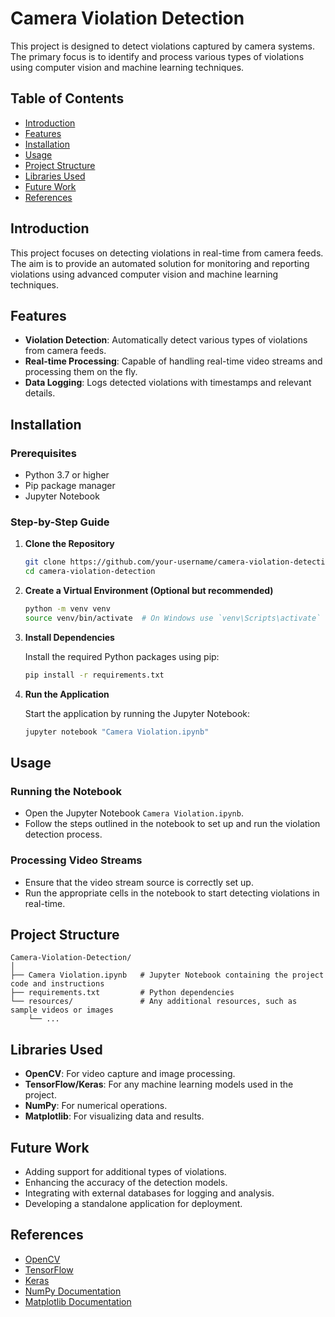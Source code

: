 
# Camera Violation Detection

This project is designed to detect violations captured by camera systems. The primary focus is to identify and process various types of violations using computer vision and machine learning techniques.

## Table of Contents

- [Introduction](#introduction)
- [Features](#features)
- [Installation](#installation)
- [Usage](#usage)
- [Project Structure](#project-structure)
- [Libraries Used](#libraries-used)
- [Future Work](#future-work)
- [References](#references)

## Introduction

This project focuses on detecting violations in real-time from camera feeds. The aim is to provide an automated solution for monitoring and reporting violations using advanced computer vision and machine learning techniques.

## Features

- **Violation Detection**: Automatically detect various types of violations from camera feeds.
- **Real-time Processing**: Capable of handling real-time video streams and processing them on the fly.
- **Data Logging**: Logs detected violations with timestamps and relevant details.

## Installation

### Prerequisites

- Python 3.7 or higher
- Pip package manager
- Jupyter Notebook

### Step-by-Step Guide

1. **Clone the Repository**

   ```bash
   git clone https://github.com/your-username/camera-violation-detection.git
   cd camera-violation-detection
   ```

2. **Create a Virtual Environment (Optional but recommended)**

   ```bash
   python -m venv venv
   source venv/bin/activate  # On Windows use `venv\Scripts\activate`
   ```

3. **Install Dependencies**

   Install the required Python packages using pip:

   ```bash
   pip install -r requirements.txt
   ```

4. **Run the Application**

   Start the application by running the Jupyter Notebook:

   ```bash
   jupyter notebook "Camera Violation.ipynb"
   ```

## Usage

### Running the Notebook

- Open the Jupyter Notebook `Camera Violation.ipynb`.
- Follow the steps outlined in the notebook to set up and run the violation detection process.

### Processing Video Streams

- Ensure that the video stream source is correctly set up.
- Run the appropriate cells in the notebook to start detecting violations in real-time.

## Project Structure

```
Camera-Violation-Detection/
│
├── Camera Violation.ipynb   # Jupyter Notebook containing the project code and instructions
├── requirements.txt         # Python dependencies
└── resources/               # Any additional resources, such as sample videos or images
    └── ...
```

## Libraries Used

- **OpenCV**: For video capture and image processing.
- **TensorFlow/Keras**: For any machine learning models used in the project.
- **NumPy**: For numerical operations.
- **Matplotlib**: For visualizing data and results.

## Future Work

- Adding support for additional types of violations.
- Enhancing the accuracy of the detection models.
- Integrating with external databases for logging and analysis.
- Developing a standalone application for deployment.

## References

- [OpenCV](https://opencv.org/)
- [TensorFlow](https://www.tensorflow.org/)
- [Keras](https://keras.io/)
- [NumPy Documentation](https://numpy.org/doc/)
- [Matplotlib Documentation](https://matplotlib.org/)
